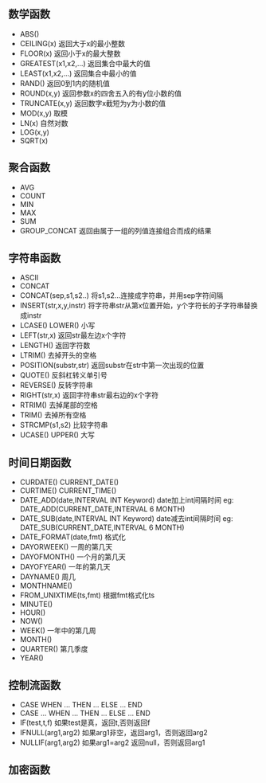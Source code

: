 ## 数学函数
* ABS()
* CEILING(x) 返回大于x的最小整数
* FLOOR(x) 返回小于x的最大整数
* GREATEST(x1,x2,...) 返回集合中最大的值
* LEAST(x1,x2,...) 返回集合中最小的值
* RAND() 返回0到1内的随机值
* ROUND(x,y) 返回参数x的四舍五入的有y位小数的值
* TRUNCATE(x,y) 返回数字x截短为y为小数的值
* MOD(x,y) 取模
* LN(x) 自然对数
* LOG(x,y)
* SQRT(x) 

## 聚合函数
* AVG
* COUNT
* MIN
* MAX
* SUM
* GROUP_CONCAT 返回由属于一组的列值连接组合而成的结果

## 字符串函数
* ASCII
* CONCAT
* CONCAT(sep,s1,s2..) 将s1,s2...连接成字符串，并用sep字符间隔
* INSERT(str,x,y,instr) 将字符串str从第x位置开始，y个字符长的子字符串替换成instr
* LCASE() LOWER() 小写
* LEFT(str,x) 返回str最左边x个字符
* LENGTH() 返回字符数
* LTRIM() 去掉开头的空格
* POSITION(substr,str) 返回substr在str中第一次出现的位置
* QUOTE() 反斜杠转义单引号
* REVERSE() 反转字符串
* RIGHT(str,x) 返回字符串str最右边的x个字符
* RTRIM() 去掉尾部的空格
* TRIM() 去掉所有空格
* STRCMP(s1,s2) 比较字符串
* UCASE() UPPER() 大写

## 时间日期函数
* CURDATE()     CURRENT_DATE()
* CURTIME()     CURRENT_TIME()
* DATE_ADD(date,INTERVAL INT Keyword) date加上int间隔时间  eg: DATE_ADD(CURRENT_DATE,INTERVAL 6 MONTH)
* DATE_SUB(date,INTERVAL INT Keyword) date减去int间隔时间  eg: DATE_SUB(CURRENT_DATE,INTERVAL 6 MONTH)
* DATE_FORMAT(date,fmt) 格式化
* DAYORWEEK() 一周的第几天
* DAYOFMONTH() 一个月的第几天
* DAYOFYEAR() 一年的第几天
* DAYNAME() 周几 
* MONTHNAME()
* FROM_UNIXTIME(ts,fmt) 根据fmt格式化ts
* MINUTE()
* HOUR()
* NOW()
* WEEK() 一年中的第几周
* MONTH()
* QUARTER() 第几季度
* YEAR()

## 控制流函数
* CASE WHEN ... THEN ... ELSE ... END
* CASE ... WHEN ... THEN ... ELSE ... END
* IF(test,t,f) 如果test是真，返回t,否则返回f
* IFNULL(arg1,arg2) 如果arg1非空，返回arg1，否则返回arg2
* NULLIF(arg1,arg2) 如果arg1=arg2 返回null，否则返回arg1

## 加密函数